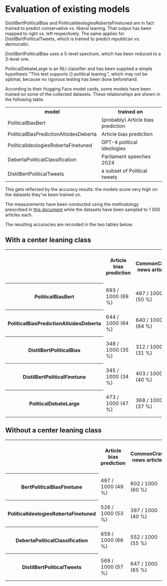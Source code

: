 # Evaluation of existing models

DistilBertPoliticalBias and PoliticalIdeologiesRobertaFinetuned are in fact trained to predict conservative vs. liberal
leaning. That output has been mapped to right vs. left respectively. The same applies for DistilBertPoliticalTweets,
which is trained to predict republican vs. democratic.

DistilBertPoliticalBias uses a 5-level spectrum, which has been reduced to a 3-level one.

PoliticalDebateLarge is an NLI classifier and has been supplied a simple hypothesis "This text supports {} political
leaning.", which may not be optimal, because no rigorous testing has been done beforehand.

According to their Hugging Face model cards, some models have been trained on some of the collected datasets. These
relationships are shown in the following table.

<table>
<tr>
    <th>model</th>
    <th>trained on</th>
</tr>
<tr>
    <td>PoliticalBiasBert</td>
    <td>(probably) Article bias prediction</td>
</tr>
<tr>
    <td>PoliticalBiasPredictionAllsidesDeberta</td>
    <td>Article bias prediction</td>
</tr>
<tr>
    <td>PoliticalIdeologiesRobertaFinetuned</td>
    <td>GPT-4 political ideologies</td>
</tr>
<tr>
    <td>DebertaPoliticalClassification</td>
    <td>Parliament speeches 2024</td>
</tr>
<tr>
    <td>DistilBertPoliticalTweets</td>
    <td>a subset of Political tweets</td>
</tr>
</table>

This gets reflected by the accuracy results: the models score very high on the datasets they've been trained on.

The measurements have been conducted using the methodology prescribed in [this document](../model_evaluation) while the
datasets have been sampled to 1 000 articles each.

The resulting accuracies are recorded in the two tables below.

## With a center leaning class

<table>
<tr>
    <th></th>
    <th>Article bias prediction</th>
    <th>CommonCrawl news articles</th>
    <th>Dem., rep. party platform topics</th>
    <th>GPT-4 political bias</th>
    <th>GPT-4 political ideologies</th>
    <th>Media political stance</th>
    <th>Parliament speeches 2024</th>
    <th>PoliStance issue tweets</th>
    <th>Political tweets</th>
    <th>Qbias</th>
    <th>Webis bias flipper 18</th>
    <th>Webis news bias 20</th>
    <th>average</th>
</tr>
<tr>
    <th>PoliticalBiasBert</th>
    <td>693 / 1000 (69 %)</td>
    <td>497 / 1000 (50 %)</td>
    <td>441 / 1000 (44 %)</td>
    <td>190 / 612 (31 %)</td>
    <td>425 / 1000 (42 %)</td>
    <td>379 / 1000 (38 %)</td>
    <td>423 / 1000 (42 %)</td>
    <td>400 / 1000 (40 %)</td>
    <td>456 / 1000 (46 %)</td>
    <td>399 / 1000 (40 %)</td>
    <td>458 / 1000 (46 %)</td>
    <td>543 / 1000 (54 %)</td>
    <td>5304 / 11612 (46 %)</td>
</tr>
<tr>
    <th>PoliticalBiasPredictionAllsidesDeberta</th>
    <td>644 / 1000 (64 %)</td>
    <td>640 / 1000 (64 %)</td>
    <td>607 / 1000 (61 %)</td>
    <td>188 / 612 (31 %)</td>
    <td>759 / 1000 (76 %)</td>
    <td>671 / 1000 (67 %)</td>
    <td>468 / 1000 (47 %)</td>
    <td>567 / 1000 (57 %)</td>
    <td>585 / 1000 (58 %)</td>
    <td>521 / 1000 (52 %)</td>
    <td>685 / 1000 (68 %)</td>
    <td>756 / 1000 (76 %)</td>
    <td>7091 / 11612 (61 %)</td>
</tr>
<tr>
    <th>DistilBertPoliticalBias</th>
    <td>348 / 1000 (35 %)</td>
    <td>312 / 1000 (31 %)</td>
    <td>504 / 1000 (50 %)</td>
    <td>502 / 612 (82 %)</td>
    <td>582 / 1000 (58 %)</td>
    <td>391 / 1000 (39 %)</td>
    <td>513 / 1000 (51 %)</td>
    <td>479 / 1000 (48 %)</td>
    <td>440 / 1000 (44 %)</td>
    <td>340 / 1000 (34 %)</td>
    <td>427 / 1000 (43 %)</td>
    <td>386 / 1000 (39 %)</td>
    <td>5224 / 11612 (45 %)</td>
</tr>
<tr>
    <th>DistilBertPoliticalFinetune</th>
    <td>345 / 1000 (34 %)</td>
    <td>403 / 1000 (40 %)</td>
    <td>404 / 1000 (40 %)</td>
    <td>271 / 612 (44 %)</td>
    <td>579 / 1000 (58 %)</td>
    <td>469 / 1000 (47 %)</td>
    <td>409 / 1000 (41 %)</td>
    <td>446 / 1000 (45 %)</td>
    <td>492 / 1000 (49 %)</td>
    <td>454 / 1000 (45 %)</td>
    <td>356 / 1000 (36 %)</td>
    <td>383 / 1000 (38 %)</td>
    <td>5011 / 11612 (43 %)</td>
</tr>
<tr>
    <th>PoliticalDebateLarge</th>
    <td>473 / 1000 (47 %)</td>
    <td>368 / 1000 (37 %)</td>
    <td>492 / 1000 (49 %)</td>
    <td>367 / 612 (60 %)</td>
    <td>737 / 1000 (74 %)</td>
    <td>391 / 1000 (39 %)</td>
    <td>283 / 1000 (28 %)</td>
    <td>672 / 1000 (67 %)</td>
    <td>476 / 1000 (48 %)</td>
    <td>363 / 1000 (36 %)</td>
    <td>397 / 1000 (40 %)</td>
    <td>394 / 1000 (39 %)</td>
    <td>5413 / 11612 (47 %)</td>
</tr>
</table>

## Without a center leaning class

<table>
<tr>
    <th></th>
    <th>Article bias prediction</th>
    <th>CommonCrawl news articles</th>
    <th>Dem., rep. party platform topics</th>
    <th>GPT-4 political bias</th>
    <th>GPT-4 political ideologies</th>
    <th>Media political stance</th>
    <th>Parliament speeches 2024</th>
    <th>PoliStance issue tweets</th>
    <th>Political tweets</th>
    <th>Qbias</th>
    <th>Webis bias flipper 18</th>
    <th>Webis news bias 20</th>
    <th>average</th>
</tr>
<tr>
    <th>BertPoliticalBiasFinetune</th>
    <td>487 / 1000 (49 %)</td>
    <td>602 / 1000 (60 %)</td>
    <td>492 / 1000 (49 %)</td>
    <td>185 / 434 (43 %)</td>
    <td>502 / 1000 (50 %)</td>
    <td>597 / 1000 (60 %)</td>
    <td>483 / 1000 (48 %)</td>
    <td>471 / 1000 (47 %)</td>
    <td>499 / 1000 (50 %)</td>
    <td>557 / 1000 (56 %)</td>
    <td>438 / 1000 (44 %)</td>
    <td>545 / 1000 (55 %)</td>
    <td>5858 / 11434 (51 %)</td>
</tr>
<tr>
    <th>PoliticalIdeologiesRobertaFinetuned</th>
    <td>526 / 1000 (53 %)</td>
    <td>397 / 1000 (40 %)</td>
    <td>628 / 1000 (63 %)</td>
    <td>352 / 434 (81 %)</td>
    <td>991 / 1000 (99 %)</td>
    <td>476 / 1000 (48 %)</td>
    <td>553 / 1000 (55 %)</td>
    <td>679 / 1000 (68 %)</td>
    <td>628 / 1000 (63 %)</td>
    <td>494 / 1000 (49 %)</td>
    <td>543 / 1000 (54 %)</td>
    <td>512 / 1000 (51 %)</td>
    <td>6779 / 11434 (59 %)</td>
</tr>
<tr>
    <th>DebertaPoliticalClassification</th>
    <td>659 / 1000 (66 %)</td>
    <td>552 / 1000 (55 %)</td>
    <td>624 / 1000 (62 %)</td>
    <td>253 / 434 (58 %)</td>
    <td>692 / 1000 (69 %)</td>
    <td>640 / 1000 (64 %)</td>
    <td>980 / 1000 (98 %)</td>
    <td>547 / 1000 (55 %)</td>
    <td>554 / 1000 (55 %)</td>
    <td>512 / 1000 (51 %)</td>
    <td>570 / 1000 (57 %)</td>
    <td>635 / 1000 (64 %)</td>
    <td>7218 / 11434 (63 %)</td>
</tr>
<tr>
    <th>DistilBertPoliticalTweets</th>
    <td>569 / 1000 (57 %)</td>
    <td>647 / 1000 (65 %)</td>
    <td>623 / 1000 (62 %)</td>
    <td>326 / 434 (75 %)</td>
    <td>822 / 1000 (82 %)</td>
    <td>592 / 1000 (59 %)</td>
    <td>457 / 1000 (46 %)</td>
    <td>682 / 1000 (68 %)</td>
    <td>844 / 1000 (84 %)</td>
    <td>516 / 1000 (52 %)</td>
    <td>521 / 1000 (52 %)</td>
    <td>546 / 1000 (55 %)</td>
    <td>7145 / 11434 (62 %)</td>
</tr>
</table>